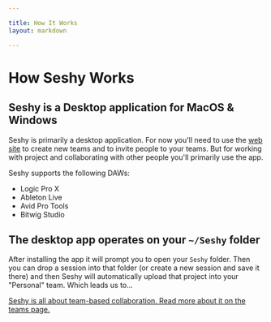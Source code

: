 ```yaml
---

title: How It Works
layout: markdown

---
```


# How Seshy Works

## Seshy is a Desktop application for MacOS & Windows

Seshy is primarily a desktop application.
For now you'll need to use the [web site](https://app.seshy.me/) to create new teams and to invite people to your teams.
But for working with project and collaborating with other people you'll primarily use the app.

Seshy supports the following DAWs:

* Logic Pro X
* Ableton Live
* Avid Pro Tools
* Bitwig Studio

## The desktop app operates on your `~/Seshy` folder

After installing the app it will prompt you to open your <code>Seshy</code> folder.
Then you can drop a session into that folder (or create a new session and save it there)
and then Seshy will automatically upload that project into your "Personal" team.
Which leads us to...

[Seshy is all about team-based collaboration. Read more about it on the teams page.](/teams/)


